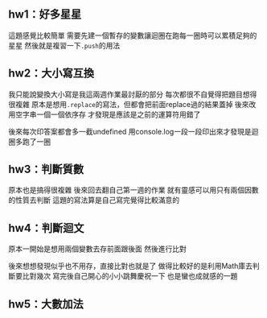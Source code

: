 ## hw1：好多星星
這題感覺比較簡單
需要先建一個暫存的變數讓迴圈在跑每一圈時可以累積足夠的星星
然後就是複習一下`.push`的用法

## hw2：大小寫互換
我只能說變換大小寫是我這兩週作業最討厭的部分
每次都很不自覺得把題目想得很複雜
原本是想用`.replace`的寫法，但都會把前面replace過的結果蓋掉
後來改用空字串一個一個依序存
才發現是應該是之前的運算符用錯了

後來每次印答案都會多一截undefined
用console.log一段一段印出來才發現是迴圈多跑了一圈

## hw3：判斷質數
原本也是搞得很複雜
後來回去翻自己第一週的作業
就有靈感可以用只有兩個因數的性質去判斷
這題的寫法算是自己寫完覺得比較滿意的

## hw4：判斷迴文
原本一開始是想用兩個變數去存前面跟後面
然後進行比對

後來想想發現似乎也不用存，直接比對也就是了
做得比較好的是利用Math庫去判斷要比對幾次
寫完後自己開心的小小跳舞慶祝一下
也是蠻也成就感的一題

## hw5：大數加法